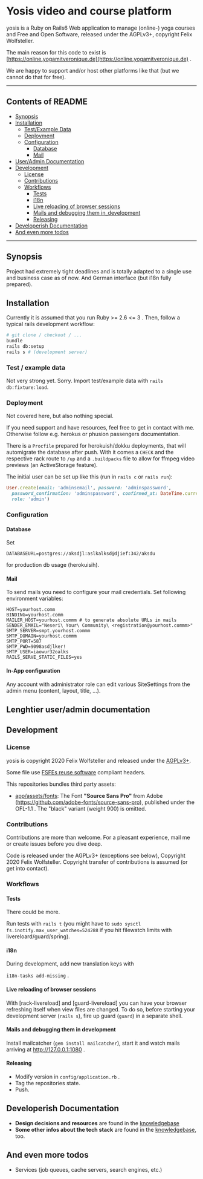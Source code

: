 # Yosis video and course platform

yosis is a Ruby on Rails6 Web application to manage (online-) yoga courses and
Free and Open Software, released under the AGPLv3+, copyright Felix Wolfsteller.

The main reason for this code to exist is
[https://online.yogamitveronique.de](https://online.yogamitveronique.de) .

We are happy to support and/or host other platforms like that (but we
cannot do that for free).

---

## Contents of README

- [Synopsis](#synopsis)
- [Installation](#installation)
  * [Test/Example Data](#test-example-data)
  * [Deployment](#deployment)
  * [Configuration](#configuration)
    + [Database](#database)
    + [Mail](#mail)
- [User/Admin Documentation](#lengthier-user/admin-documentation)
- [Development](#development)
  * [License](#license)
  * [Contributions](#contributions)
  * [Workflows](#workflows)
    + [Tests](#tests)
    + [i18n](#i18n)
    + [Live reloading of browser sessions](#live-reloading-of-browser-sessions)
    + [Mails and debugging them in_development](#mails-and-debugging-them-in-development)
    + [Releasing](#releasing)
- [Developerish Documentation](#developerish-documentation)
- [And even more todos](#and-even-more-todos)

---

## Synopsis

Project had extremely tight deadlines and is totally adapted to a single use and
business case as of now. And German interface (but i18n fully prepared).

## Installation

Currently it is assumed that you run Ruby >= 2.6 <= 3 . Then, follow a typical
rails development workflow:

```bash
# git clone / checkout / ...
bundle
rails db:setup
rails s # (development server)
```

### Test / example data

Not very strong yet. Sorry.
Import test/example data with `rails db:fixture:load`.

### Deployment

Not covered here, but also nothing special.

If you need support and have resources, feel free to get in
contact with me. Otherwise follow e.g. herokus or phusion passengers
documentation.

There is a `Procfile` prepared for herokuish/dokku deployments, that will
automigrate the database after push. With it comes a `CHECK` and the respective
rack route to `/up` and a `.buildpacks` file to allow for ffmpeg video previews
(an ActiveStorage feature).


The initial user can be set up like this (run in `rails c` or `rails run`):

```ruby
User.create(email: 'adminsemail', password: 'adminspassword',
  password_confirmation: 'adminspassword', confirmed_at: DateTime.current,
  role: 'admin')
```

### Configuration

#### Database

Set

    DATABASEURL=postgres://aksdjl:aslkalksd@djief:342/aksdu

for production db usage (herokuisih).

#### Mail

To send mails you need to configure your mail credentials. Set following
environment variables:

    HOST=yourhost.comm
    BINDING=yourhost.comm
    MAILER_HOST=yourhost.commm # to generate absolute URLs in mails
    SENDER_EMAIL="Neseri\ Your\ Community\ <registration@yourhost.commm>"
    SMTP_SERVER=smpt.yourhost.commm
    SMTP_DOMAIN=yourhost.commm
    SMTP_PORT=587
    SMTP_PWD=9098asdjlker!
    SMTP_USER=iaowur32oalks
    RAILS_SERVE_STATIC_FILES=yes

#### In-App configuration

Any account with administrator role can edit various SiteSettings from the admin
menu (content, layout, title, ...).

## Lenghtier user/admin documentation

## Development

### License

yosis is copyright 2020 Felix Wolfsteller and released under the
[AGPLv3+](LICENSE).

Some file use [FSFEs reuse software](https://reuse.software/) compliant headers.

This repositories bundles third party assets:

* [app/assets/fonts](app/assets/fonts): The Font **"Source Sans Pro"** from Adobe (https://github.com/adobe-fonts/source-sans-pro), published under the OFL-1.1 . The "black" variant (weight 900) is omitted.

### Contributions

Contributions are more than welcome. For a pleasant experience, mail me or
create issues before you dive deep.

Code is released under the AGPLv3+ (exceptions see below), Copyright 2020 Felix
Wolfsteller. Copyright transfer of contributions is assumed (or get into
contact).

### Workflows

#### Tests

There could be more.

Run tests with `rails t` (you might have to `sudo sysctl fs.inotify.max_user_watches=524288` if you hit filewatch limits with livereloard/guard/spring).

#### i18n

During development, add new translation keys with

`i18n-tasks add-missing` .

#### Live reloading of browser sessions

With [rack-livereload] and [guard-livereload] you can have your browser
refreshing itself when view files are changed. To do so, before starting your
development server (`rails s`), fire up guard (`guard`) in a separate shell.

#### Mails and debugging them in development

Install mailcatcher (`gem install mailcatcher`), start it and watch mails
arriving at http://127.0.0.1:1080 .

#### Releasing

* Modify version in `config/application.rb` .
* Tag the repositories state.
* Push.

## Developerish Documentation

* **Design decisions and resources** are found in the
  [knowledgebase](doc/kndowledgebase.md)
* **Some other infos about the tech stack** are found in the
  [knowledgebase](doc/kndowledgebase.md), too.

## And even more todos

* Services (job queues, cache servers, search engines, etc.)
